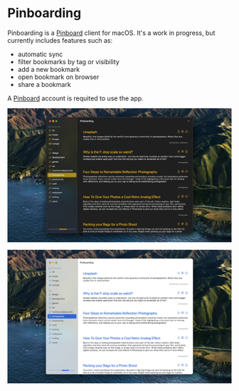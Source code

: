 # Pinboarding

Pinboarding is a [Pinboard](https://pinboard.in) client for macOS. It's a work in progress, but currently includes features such as:

* automatic sync
* filter bookmarks by tag or visibility
* add a new bookmark
* open bookmark on browser
* share a bookmark

A [Pinboard](https://pinboard.in) account is requited to use the app.

![](Images/dark.jpg)

![](Images/light.jpg)
